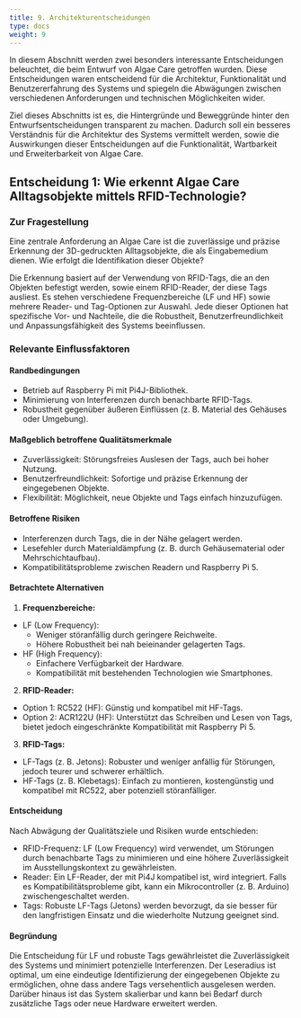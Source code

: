 ```yaml
---
title: 9. Architekturentscheidungen
type: docs
weight: 9
---
```

In diesem Abschnitt werden zwei besonders interessante Entscheidungen beleuchtet, die beim Entwurf von Algae Care getroffen wurden. Diese Entscheidungen waren entscheidend für die Architektur, Funktionalität und Benutzererfahrung des Systems und spiegeln die Abwägungen zwischen verschiedenen Anforderungen und technischen Möglichkeiten wider.

Ziel dieses Abschnitts ist es, die Hintergründe und Beweggründe hinter den Entwurfsentscheidungen transparent zu machen. Dadurch soll ein besseres Verständnis für die Architektur des Systems vermittelt werden, sowie die Auswirkungen dieser Entscheidungen auf die Funktionalität, Wartbarkeit und Erweiterbarkeit von Algae Care.

## Entscheidung 1: Wie erkennt Algae Care Alltagsobjekte mittels RFID-Technologie?

### Zur Fragestellung

Eine zentrale Anforderung an Algae Care ist die zuverlässige und präzise Erkennung der 3D-gedruckten Alltagsobjekte, die als Eingabemedium dienen. Wie erfolgt die Identifikation dieser Objekte?

Die Erkennung basiert auf der Verwendung von RFID-Tags, die an den Objekten befestigt werden, sowie einem RFID-Reader, der diese Tags ausliest. Es stehen verschiedene Frequenzbereiche (LF und HF) sowie mehrere Reader- und Tag-Optionen zur Auswahl. Jede dieser Optionen hat spezifische Vor- und Nachteile, die die Robustheit, Benutzerfreundlichkeit und Anpassungsfähigkeit des Systems beeinflussen.

### Relevante Einflussfaktoren

#### Randbedingungen

- Betrieb auf Raspberry Pi mit Pi4J-Bibliothek.
- Minimierung von Interferenzen durch benachbarte RFID-Tags.
- Robustheit gegenüber äußeren Einflüssen (z. B. Material des Gehäuses oder Umgebung).

#### Maßgeblich betroffene Qualitätsmerkmale

- Zuverlässigkeit: Störungsfreies Auslesen der Tags, auch bei hoher Nutzung.
- Benutzerfreundlichkeit: Sofortige und präzise Erkennung der eingegebenen Objekte.
- Flexibilität: Möglichkeit, neue Objekte und Tags einfach hinzuzufügen.

#### Betroffene Risiken

- Interferenzen durch Tags, die in der Nähe gelagert werden.
- Lesefehler durch Materialdämpfung (z. B. durch Gehäusematerial oder Mehrschichtaufbau).
- Kompatibilitätsprobleme zwischen Readern und Raspberry Pi 5.

#### Betrachtete Alternativen

1. **Frequenzbereiche:**
- LF (Low Frequency):
    - Weniger störanfällig durch geringere Reichweite.
    - Höhere Robustheit bei nah beieinander gelagerten Tags.
- HF (High Frequency):
    - Einfachere Verfügbarkeit der Hardware.
    - Kompatibilität mit bestehenden Technologien wie Smartphones.
2. **RFID-Reader:**
- Option 1: RC522 (HF): Günstig und kompatibel mit HF-Tags.
- Option 2: ACR122U (HF): Unterstützt das Schreiben und Lesen von Tags, bietet jedoch eingeschränkte Kompatibilität mit Raspberry Pi 5.
3. **RFID-Tags:**
- LF-Tags (z. B. Jetons): Robuster und weniger anfällig für Störungen, jedoch teurer und schwerer erhältlich.
- HF-Tags (z. B. Klebetags): Einfach zu montieren, kostengünstig und kompatibel mit RC522, aber potenziell störanfälliger.

#### Entscheidung

Nach Abwägung der Qualitätsziele und Risiken wurde entschieden:

- RFID-Frequenz: LF (Low Frequency) wird verwendet, um Störungen durch benachbarte Tags zu minimieren und eine höhere Zuverlässigkeit im Ausstellungskontext zu gewährleisten.
- Reader: Ein LF-Reader, der mit Pi4J kompatibel ist, wird integriert. Falls es Kompatibilitätsprobleme gibt, kann ein Mikrocontroller (z. B. Arduino) zwischengeschaltet werden.
- Tags: Robuste LF-Tags (Jetons) werden bevorzugt, da sie besser für den langfristigen Einsatz und die wiederholte Nutzung geeignet sind.

#### Begründung

Die Entscheidung für LF und robuste Tags gewährleistet die Zuverlässigkeit des Systems und minimiert potenzielle Interferenzen. Der Leseradius ist optimal, um eine eindeutige Identifizierung der eingegebenen Objekte zu ermöglichen, ohne dass andere Tags versehentlich ausgelesen werden. Darüber hinaus ist das System skalierbar und kann bei Bedarf durch zusätzliche Tags oder neue Hardware erweitert werden.
